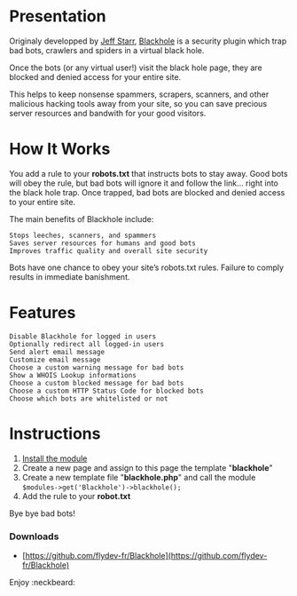 # Presentation

Originaly developped by [Jeff Starr](https://github.com/JeffStarr), [Blackhole](https://perishablepress.com/blackhole-bad-bots/) is a security plugin which trap bad bots, crawlers and spiders in a virtual black hole.

Once the bots (or any virtual user!) visit the black hole page, they are blocked and denied access for your entire site.

This helps to keep nonsense spammers, scrapers, scanners, and other malicious hacking tools away from your site, so you can save precious server resources and bandwith for your good visitors.


# How It Works

You add a rule to your **robots.txt** that instructs bots to stay away. Good bots will obey the rule, but bad bots will ignore it and follow the link... right into the black hole trap. Once trapped, bad bots are blocked and denied access to your entire site.

The main benefits of Blackhole include:

    Stops leeches, scanners, and spammers
    Saves server resources for humans and good bots
    Improves traffic quality and overall site security


Bots have one chance to obey your site’s robots.txt rules. Failure to comply results in immediate banishment.

# Features

    Disable Blackhole for logged in users
    Optionally redirect all logged-in users
    Send alert email message
    Customize email message
    Choose a custom warning message for bad bots
    Show a WHOIS Lookup informations
    Choose a custom blocked message for bad bots
    Choose a custom HTTP Status Code for blocked bots
    Choose which bots are whitelisted or not

# Instructions

1. [Install the module](https://modules.processwire.com/install-uninstall/)
2. Create a new page and assign to this page the template "**blackhole**"
3. Create a new template file "**blackhole.php**" and call the module `$modules->get('Blackhole')->blackhole();`
4. Add the rule to your **robot.txt**

Bye bye bad bots!

### Downloads
- [https://github.com/flydev-fr/Blackhole](https://github.com/flydev-fr/Blackhole)



Enjoy :neckbeard: